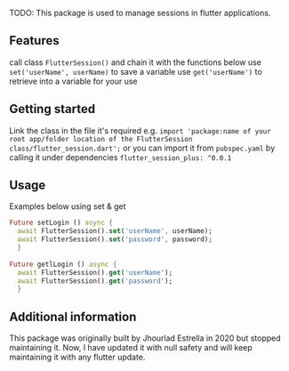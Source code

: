 <!--
This README describes the package. If you publish this package to pub.dev,
this README's contents appear on the landing page for your package.

For information about how to write a good package README, see the guide for
[writing package pages](https://dart.dev/guides/libraries/writing-package-pages).

For general information about developing packages, see the Dart guide for
[creating packages](https://dart.dev/guides/libraries/create-library-packages)
and the Flutter guide for
[developing packages and plugins](https://flutter.dev/developing-packages).
-->

TODO: This package is used to manage sessions in flutter applications.

## Features


  call class ``` FlutterSession() ``` and chain it with the functions below
  use ``` set('userName', userName) ``` to save a variable
  use ``` get('userName') ``` to retrieve into a variable for your use


## Getting started

Link the class in the file it's required e.g. ```import 'package:name of your root app/folder location of the FlutterSession class/flutter_session.dart';``` or you can import it from ```pubspec.yaml``` by calling it under dependencies ```flutter_session_plus: ^0.0.1```

## Usage
Examples below using set & get
```dart
Future setLogin () async {
  await FlutterSession().set('userName', userName);
  await FlutterSession().set('password', password);
  }
  
Future getlLogin () async {
  await FlutterSession().get('userName');
  await FlutterSession().get('password');
  }
```

## Additional information
This package was originally built by Jhourlad Estrella in 2020 but stopped maintaining it. Now, I have updated it with null safety and will keep maintaining it with any flutter update.
